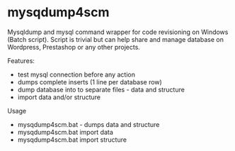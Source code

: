 mysqdump4scm
============

Mysqldump and mysql command wrapper for code revisioning on Windows (Batch script).
Script is trivial but can help share and manage database on Wordpress, Prestashop or any other projects.

Features:
- test mysql connection before any action
- dumps complete inserts (1 line per database row)
- dump database into to separate files - data and structure
- import data and/or structure

Usage
- mysqdump4scm.bat - dumps data and structure
- mysqdump4scm.bat import data
- mysqdump4scm.bat import structure 

